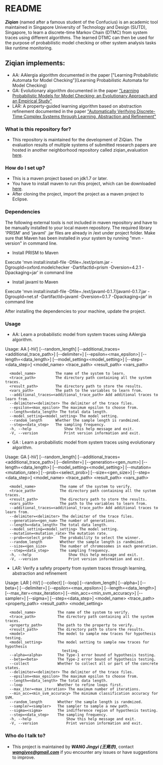 # README #

***Ziqian*** (named after a famous student of the Confucius) is an academic tool maintained in Singapore University of Technology and Design (SUTD), Singapore, to learn a discrete-time Markov Chain (DTMC) from system traces using different algorithms. The learned DTMC can then be used for the purpose of probabilistic model checking or other system analysis tasks like runtime monitoring. 

## Ziqian implements: ##
* AA: AAlergia algorithm documented in the paper ["Learning Probabilistic Automata for Model Checking"](Learning Probabilistic Automata for Model Checking) 
* GA: Evolutionary algorithm documented in the paper ["Learning Probabilistic Models for Model Checking: an Evolutionary Approach and an Empirical Study"](https://link.springer.com/article/10.1007/s10009-018-0492-7)
* LAR: A property-guided learning algorithm based on abstraction refinement documented in the paper ["Automatically Verifying Discrete-Time Complex Systems through Learning, Abstraction and Refinement"](https://arxiv.org/abs/1610.06371)

### What is this repository for? ###

* This repository is maintained for the development of ZiQian. The evaluation results of multiple systems of submitted research papers are hosted in another neighborhood repository called ziqian_evaluation [here](https://bitbucket.org/jingyi_wang/ziqian_evaluation). 

### How do I set up? ###

* This is a maven project based on jdk1.7 or later.
* You have to install maven to run this project, which can be downloaded [here](http://maven.apache.org/).
* After cloning the project, import the project as a maven project to Eclipse.

### Dependencies ###
The following external tools is not included in maven repository and have to be manually installed to your local maven repository. The required library 'PRISM' and 'javaml' .jar files are already in /ext under project folder. Make sure that Maven has been installed in your system by running "mvn -version" in command line. 

* Install PRISM to Maven

Execute 'mvn install:install-file -Dfile=./ext/prism.jar -DgroupId=oxford.modelchecker 
    -DartifactId=prism -Dversion=4.2.1 -Dpackaging=jar' in command line

* Install javaml to Maven

Execute 'mvn install:install-file -Dfile=./ext/javaml-0.1.7/javaml-0.1.7.jar -DgroupId=net.sf 
    -DartifactId=javaml -Dversion=0.1.7 -Dpackaging=jar' in command line

After installing the dependencies to your machine, update the project.

### Usage ###
* AA: Learn a probabilistic model from system traces using AAlergia algorithm.

Usage: AA [-hV] [--random_length] [--additional_traces=<additional_trace_path>]
          [--delimiter=<delimiter>] [--epsilon=<max_epsilon>]
          [--length=<data_length>] [--model_setting=<model_setting>]
          [--step=<data_step>] <model_name> <trace_path> <result_path>
          <vars_path>

      <model_name>         The name of the system to learn.  
      <trace_path>         The directory path containing all the system traces.
      <result_path>        The directory path to store the results.
      <vars_path>          The path to the variables to learn from.
      --additional_traces=<additional_trace_path> Add additional traces to learn from.
      --delimiter=<delimiter> The delimiter of the trace files.
      --epsilon=<max_epsilon> The maximum epsilon to choose from.
      --length=<data_length> The total data length.
      --model_setting=<model_setting> The model setting.
      --random_length      Whether the sample length is randmized.
      --step=<data_step>   The sampling frequency.
      -h, --help               Show this help message and exit.
      -V, --version            Print version information and exit.

* GA : Learn a probabilistic model from system traces using evolutionary algorithm.

Usage: GA [-hV] [--random_length] [--additional_traces=<additional_trace_path>]
          [--delimiter=<delimiter>] [--generation=<gen_num>]
          [--length=<data_length>] [--model_setting=<model_setting>]
          [--mutation=<mutation_rate>] [--prob=<select_prob>]
          [--size=<gen_size>] [--step=<data_step>] <model_name> <trace_path>
          <result_path> <vars_path>

      <model_name>           The name of the system to verify.
      <trace_path>           The directory path containing all the system traces.
      <result_path>          The directory path to store the results.
      <vars_path>            The path to the variables to learn from.
      --additional_traces=<additional_trace_path> Add additional traces to learn from.
      --delimiter=<delimiter> The delimiter of the trace files.
      --generation=<gen_num> The number of generations.
      --length=<data_length> The total data length.
      --model_setting=<model_setting> The model setting.
      --mutation=<mutation_rate> The mutation rate.
      --prob=<select_prob>   The probability to select the winner.
      --random_length        Whether the sample length is randmized.
      --size=<gen_size>      The number of chromosomes in each generation.
      --step=<data_step>     The sampling frequency.
      -h, --help                 Show this help message and exit.
      -V, --version              Print version information and exit.
  
  * LAR: Verify a safety property from system traces through learning, abstraction and refinement
  
  Usage: LAR [-hV] [--collect] [--loop] [--random_length] [--alpha=<alpha>]
           [--beta=<beta>] [--delimiter=<delimiter>] [--epsilon=<max_epsilon>]
           [--length=<data_length>] [--max_iter=<max_iteration>]
           [--min_acc=<min_svm_accuracy>] [--sampler=<sampler>]
           [--sigma=<sigma>] [--step=<data_step>] <model_name> <trace_path>
           <property_path> <result_path> <model> <model_setting>

      <model_name>          The name of the system to verify.
      <trace_path>          The directory path containing all the system traces.
      <property_path>       The path to the property to verify.
      <result_path>         The directory path to store the results.
      <model>               The model to sample new traces for hypothesis testing.
      <model_setting>       The model setting to sample new traces for hypothesis
                              testing.
      --alpha=<alpha>       The Type-1 error bound of hypothesis testing.
      --beta=<beta>         The Type-2 error bound of hypothesis testing.
      --collect             Whether to collect all or part of the concrete states.
      --delimiter=<delimiter> The delimiter of the trace files.
      --epsilon=<max_epsilon> The maximum epsilon to choose from.
      --length=<data_length> The total data length.
      --loop                Whether to refine loops first.
      --max_iter=<max_iteration> The maximum number of iterations.
      --min_acc=<min_svm_accuracy> The minimum classification accuracy for SVM.
      --random_length       Whether the sample length is randmized.
      --sampler=<sampler>   The sampler to sample a new path.
      --sigma=<sigma>       The indifference region of hypothesis testing.
      --step=<data_step>    The sampling frequency.
      -h, --help                Show this help message and exit.
      -V, --version             Print version information and exit.
  
### Who do I talk to? ###

* This project is maintained by ***WANG Jingyi (王竟亦)***, contact ***wangjyee@gmail.com*** if you encounter any issues or have suggestions to improve.
